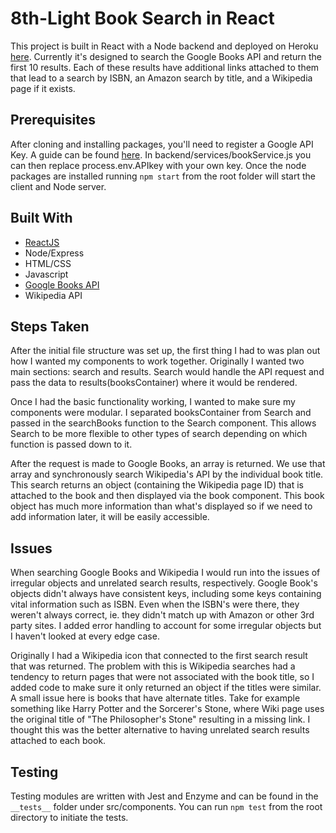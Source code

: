 # 8th-Light Book Search in React

This project is built in React with a Node backend and deployed on Heroku [here](http://bq-8thlight-react.herokuapp.com/). Currently it's designed to search the Google Books API and return the first 10 results. Each of these results have additional links attached to them that lead to a search by ISBN, an Amazon search by title, and a Wikipedia page if it exists.

## Prerequisites

After cloning and installing packages, you'll need to register a Google API Key. A guide can be found [here](https://developers.google.com/books/docs/v1/using). In backend/services/bookService.js you can then replace process.env.APIkey with your own key. Once the node packages are installed running `npm start` from the root folder will start the client and Node server.

## Built With

- [ReactJS](https://reactjs.org/)
- Node/Express
- HTML/CSS
- Javascript
- [Google Books API](https://developers.google.com/books/docs/v1/using)
- Wikipedia API

## Steps Taken

After the initial file structure was set up, the first thing I had to was plan out how I wanted my components to work together. Originally I wanted two main sections: search and results. Search would handle the API request and pass the data to results(booksContainer) where it would be rendered.

Once I had the basic functionality working, I wanted to make sure my components were modular. I separated booksContainer from Search and passed in the searchBooks function to the Search component. This allows Search to be more flexible to other types of search depending on which function is passed down to it.

After the request is made to Google Books, an array is returned. We use that array and synchronously search Wikipedia's API by the individual book title. This search returns an object (containing the Wikipedia page ID) that is attached to the book and then displayed via the book component. This book object has much more information than what's displayed so if we need to add information later, it will be easily accessible.

## Issues

When searching Google Books and Wikipedia I would run into the issues of irregular objects and unrelated search results, respectively. Google Book's objects didn't always have consistent keys, including some keys containing vital information such as ISBN. Even when the ISBN's were there, they weren't always correct, ie. they didn't match up with Amazon or other 3rd party sites. I added error handling to account for some irregular objects but I haven't looked at every edge case.

Originally I had a Wikipedia icon that connected to the first search result that was returned. The problem with this is Wikipedia searches had a tendency to return pages that were not associated with the book title, so I added code to make sure it only returned an object if the titles were similar. A small issue here is books that have alternate titles. Take for example something like Harry Potter and the Sorcerer's Stone, where Wiki page uses the original title of "The Philosopher's Stone" resulting in a missing link. I thought this was the better alternative to having unrelated search results attached to each book.

## Testing

Testing modules are written with Jest and Enzyme and can be found in the `__tests__` folder under src/components. You can run `npm test` from the root directory to initiate the tests.
